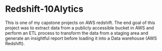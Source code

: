 # Redshift-10Alytics
This is one of my capstone projects on AWS redshift.
The end goal of this project was to extract data from a publicly accessible bucket in AWS and perform an ETL process to transform the data from a staging area and generate an insightful report before loading it into a Data warehouse (AWS Redshift).
